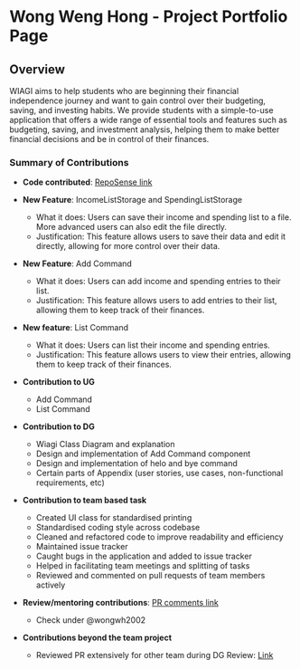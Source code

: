 # Wong Weng Hong - Project Portfolio Page

## Overview
WIAGI aims to help students who are beginning their financial independence journey and want to gain control over their
budgeting, saving, and investing habits. We provide students with a simple-to-use application that offers a wide range
of essential tools and features such as budgeting, saving, and investment analysis, helping them to make better
financial decisions and be in control of their finances.

### Summary of Contributions

+ **Code contributed**: [RepoSense link](https://nus-cs2113-ay2425s1.github.io/tp-dashboard/?search=&sort=groupTitle&sortWithin=title&timeframe=commit&mergegroup=&groupSelect=groupByRepos&breakdown=true&checkedFileTypes=docs~functional-code~test-code~other&since=2024-09-20&tabOpen=true&tabType=authorship&tabAuthor=wongwh2002&tabRepo=AY2425S1-CS2113-W14-1/tp%5Bmaster%5D&authorshipIsMergeGroup=false&authorshipFileTypes=docs~functional-code~test-code~other&authorshipIsBinaryFileTypeChecked=false&authorshipIsIgnoredFilesChecked=false)

+ **New Feature**: IncomeListStorage and SpendingListStorage
    + What it does: Users can save their income and spending list to a file. More advanced users can also edit the file directly.
    + Justification: This feature allows users to save their data and edit it directly, allowing for more control over their data.

+ **New Feature**: Add Command
    + What it does: Users can add income and spending entries to their list.
    + Justification: This feature allows users to add entries to their list, allowing them to keep track of their finances.

+ **New feature**: List Command
    + What it does: Users can list their income and spending entries.
    + Justification: This feature allows users to view their entries, allowing them to keep track of their finances.

+ **Contribution to UG**
    + Add Command
    + List Command

+ **Contribution to DG**
    + Wiagi Class Diagram and explanation
    + Design and implementation of Add Command component
    + Design and implementation of helo and bye command
    + Certain parts of Appendix (user stories, use cases, non-functional requirements, etc)

+ **Contribution to team based task**
    + Created UI class for standardised printing 
    + Standardised coding style across codebase
    + Cleaned and refactored code to improve readability and efficiency
    + Maintained issue tracker
    + Caught bugs in the application and added to issue tracker
    + Helped in facilitating team meetings and splitting of tasks
    + Reviewed and commented on pull requests of team members actively

+ **Review/mentoring contributions**:
  [PR comments link](https://nus-cs2113-ay2425s1.github.io/dashboards/contents/tp-comments.html)
    + Check under @wongwh2002

+ **Contributions beyond the team project**
    + Reviewed PR extensively for other team during DG Review:
      [Link](https://github.com/nus-cs2113-AY2425S1/tp/pull/13/files)
